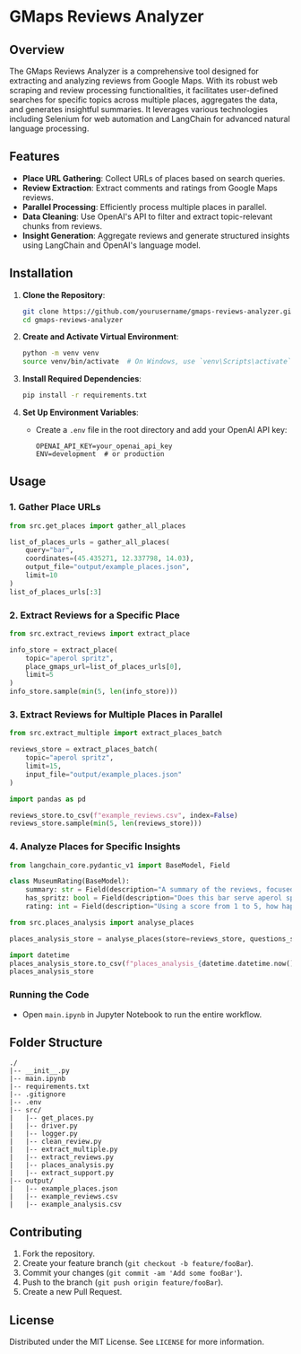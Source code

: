 # GMaps Reviews Analyzer

## Overview

The GMaps Reviews Analyzer is a comprehensive tool designed for extracting and analyzing reviews from Google Maps. With its robust web scraping and review processing functionalities, it facilitates user-defined searches for specific topics across multiple places, aggregates the data, and generates insightful summaries. It leverages various technologies including Selenium for web automation and LangChain for advanced natural language processing.

## Features

- **Place URL Gathering**: Collect URLs of places based on search queries.
- **Review Extraction**: Extract comments and ratings from Google Maps reviews.
- **Parallel Processing**: Efficiently process multiple places in parallel.
- **Data Cleaning**: Use OpenAI's API to filter and extract topic-relevant chunks from reviews.
- **Insight Generation**: Aggregate reviews and generate structured insights using LangChain and OpenAI's language model.

## Installation

1. **Clone the Repository**:
    ```sh
    git clone https://github.com/yourusername/gmaps-reviews-analyzer.git
    cd gmaps-reviews-analyzer
    ```

2. **Create and Activate Virtual Environment**:
    ```sh
    python -m venv venv
    source venv/bin/activate  # On Windows, use `venv\Scripts\activate`
    ```

3. **Install Required Dependencies**:
    ```sh
    pip install -r requirements.txt
    ```

4. **Set Up Environment Variables**:
   - Create a `.env` file in the root directory and add your OpenAI API key:
     ```env
     OPENAI_API_KEY=your_openai_api_key
     ENV=development  # or production
     ```

## Usage

### 1. Gather Place URLs

```python
from src.get_places import gather_all_places

list_of_places_urls = gather_all_places(
    query="bar",
    coordinates=(45.435271, 12.337798, 14.03),
    output_file="output/example_places.json",
    limit=10
)
list_of_places_urls[:3]
```

### 2. Extract Reviews for a Specific Place

```python
from src.extract_reviews import extract_place

info_store = extract_place(
    topic="aperol spritz",
    place_gmaps_url=list_of_places_urls[0],
    limit=5
)
info_store.sample(min(5, len(info_store)))
```

### 3. Extract Reviews for Multiple Places in Parallel

```python
from src.extract_multiple import extract_places_batch

reviews_store = extract_places_batch(
    topic="aperol spritz", 
    limit=15, 
    input_file="output/example_places.json"
)

import pandas as pd

reviews_store.to_csv(f"example_reviews.csv", index=False)
reviews_store.sample(min(5, len(reviews_store)))
```

### 4. Analyze Places for Specific Insights

```python
from langchain_core.pydantic_v1 import BaseModel, Field

class MuseumRating(BaseModel):
    summary: str = Field(description="A summary of the reviews, focused on aperol spritz")
    has_spritz: bool = Field(description="Does this bar serve aperol spritz?")
    rating: int = Field(description="Using a score from 1 to 5, how happy are the users of this bar about their aperol spritz?")

from src.places_analysis import analyse_places

places_analysis_store = analyse_places(store=reviews_store, questions_structure=MuseumRating)

import datetime
places_analysis_store.to_csv(f"places_analysis_{datetime.datetime.now().isoformat()}.csv", index=False)
places_analysis_store
```

### Running the Code

- Open `main.ipynb` in Jupyter Notebook to run the entire workflow.

## Folder Structure

```
./
|-- __init__.py
|-- main.ipynb
|-- requirements.txt
|-- .gitignore
|-- .env
|-- src/
|   |-- get_places.py
|   |-- driver.py
|   |-- logger.py
|   |-- clean_review.py
|   |-- extract_multiple.py
|   |-- extract_reviews.py
|   |-- places_analysis.py
|   |-- extract_support.py
|-- output/
|   |-- example_places.json
|   |-- example_reviews.csv
|   |-- example_analysis.csv
```

## Contributing

1. Fork the repository.
2. Create your feature branch (`git checkout -b feature/fooBar`).
3. Commit your changes (`git commit -am 'Add some fooBar'`).
4. Push to the branch (`git push origin feature/fooBar`).
5. Create a new Pull Request.

## License

Distributed under the MIT License. See `LICENSE` for more information.
